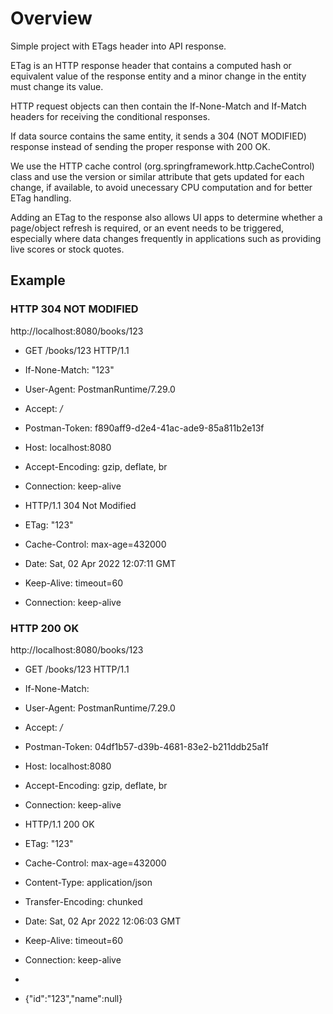 # Overview

Simple project with ETags header into API response. 

ETag is an HTTP response header that contains a computed hash or
equivalent value of the response entity and a minor change in the entity must change its
value.

HTTP request objects can then contain the If-None-Match and If-Match
headers for receiving the conditional responses.

If data source contains the same entity, it sends a 304 (NOT MODIFIED) response instead of sending the proper response with 200 OK.

We use the HTTP cache control (org.springframework.http.CacheControl) class and use the version or similar attribute that gets updated for each
change, if available, to avoid unecessary CPU computation and for better ETag handling.

Adding an ETag to the response also allows UI apps to determine whether a page/object
refresh is required, or an event needs to be triggered, especially where data changes
frequently in applications such as providing live scores or stock quotes.

## Example 
### HTTP 304 NOT MODIFIED
http://localhost:8080/books/123

- GET /books/123 HTTP/1.1
- If-None-Match: "123"
- User-Agent: PostmanRuntime/7.29.0
- Accept: */*
- Postman-Token: f890aff9-d2e4-41ac-ade9-85a811b2e13f
- Host: localhost:8080
- Accept-Encoding: gzip, deflate, br
- Connection: keep-alive

- HTTP/1.1 304 Not Modified
- ETag: "123"
- Cache-Control: max-age=432000
- Date: Sat, 02 Apr 2022 12:07:11 GMT
- Keep-Alive: timeout=60
- Connection: keep-alive

### HTTP 200 OK
http://localhost:8080/books/123

- GET /books/123 HTTP/1.1
- If-None-Match:
- User-Agent: PostmanRuntime/7.29.0
- Accept: */*
- Postman-Token: 04df1b57-d39b-4681-83e2-b211ddb25a1f
- Host: localhost:8080
- Accept-Encoding: gzip, deflate, br
- Connection: keep-alive

- HTTP/1.1 200 OK
- ETag: "123"
- Cache-Control: max-age=432000
- Content-Type: application/json
- Transfer-Encoding: chunked
- Date: Sat, 02 Apr 2022 12:06:03 GMT
- Keep-Alive: timeout=60
- Connection: keep-alive
- 
- {"id":"123","name":null}


